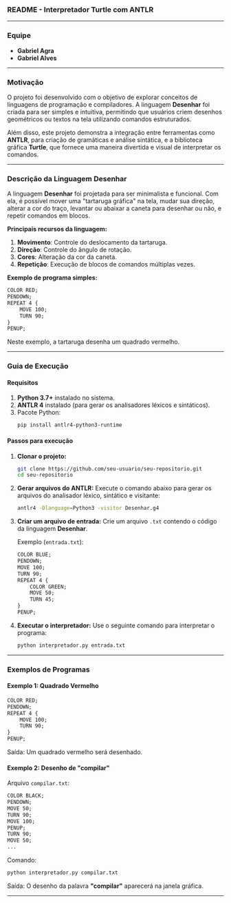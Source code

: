 ### **README - Interpretador Turtle com ANTLR**

---

### **Equipe**
- **Gabriel Agra**  
- **Gabriel Alves**

---

### **Motivação**

O projeto foi desenvolvido com o objetivo de explorar conceitos de linguagens de programação e compiladores. A linguagem **Desenhar** foi criada para ser simples e intuitiva, permitindo que usuários criem desenhos geométricos ou textos na tela utilizando comandos estruturados.  

Além disso, este projeto demonstra a integração entre ferramentas como **ANTLR**, para criação de gramáticas e análise sintática, e a biblioteca gráfica **Turtle**, que fornece uma maneira divertida e visual de interpretar os comandos.

---

### **Descrição da Linguagem Desenhar**

A linguagem **Desenhar** foi projetada para ser minimalista e funcional. Com ela, é possível mover uma "tartaruga gráfica" na tela, mudar sua direção, alterar a cor do traço, levantar ou abaixar a caneta para desenhar ou não, e repetir comandos em blocos.

**Principais recursos da linguagem:**
1. **Movimento**: Controle do deslocamento da tartaruga.
2. **Direção**: Controle do ângulo de rotação.
3. **Cores**: Alteração da cor da caneta.
4. **Repetição**: Execução de blocos de comandos múltiplas vezes.

**Exemplo de programa simples:**
```txt
COLOR RED;
PENDOWN;
REPEAT 4 {
    MOVE 100;
    TURN 90;
}
PENUP;
```

Neste exemplo, a tartaruga desenha um quadrado vermelho.

---

### **Guia de Execução**

#### **Requisitos**
1. **Python 3.7+** instalado no sistema.
2. **ANTLR 4** instalado (para gerar os analisadores léxicos e sintáticos).
3. Pacote Python:
   ```bash
   pip install antlr4-python3-runtime
   ```

#### **Passos para execução**

1. **Clonar o projeto:**
   ```bash
   git clone https://github.com/seu-usuario/seu-repositorio.git
   cd seu-repositorio
   ```

2. **Gerar arquivos do ANTLR:**
   Execute o comando abaixo para gerar os arquivos do analisador léxico, sintático e visitante:
   ```bash
   antlr4 -Dlanguage=Python3 -visitor Desenhar.g4
   ```

3. **Criar um arquivo de entrada:**
   Crie um arquivo `.txt` contendo o código da linguagem **Desenhar**.

   Exemplo (`entrada.txt`):
   ```txt
   COLOR BLUE;
   PENDOWN;
   MOVE 100;
   TURN 90;
   REPEAT 4 {
       COLOR GREEN;
       MOVE 50;
       TURN 45;
   }
   PENUP;
   ```

4. **Executar o interpretador:**
   Use o seguinte comando para interpretar o programa:
   ```bash
   python interpretador.py entrada.txt
   ```

---

### **Exemplos de Programas**

#### **Exemplo 1: Quadrado Vermelho**
```txt
COLOR RED;
PENDOWN;
REPEAT 4 {
    MOVE 100;
    TURN 90;
}
PENUP;
```

Saída: Um quadrado vermelho será desenhado.

#### **Exemplo 2: Desenho de "compilar"**
Arquivo `compilar.txt`:
```txt
COLOR BLACK;
PENDOWN;
MOVE 50;
TURN 90;
MOVE 100;
PENUP;
TURN 90;
MOVE 50;
...
```

Comando:
```bash
python interpretador.py compilar.txt
```

Saída: O desenho da palavra **"compilar"** aparecerá na janela gráfica.

---
